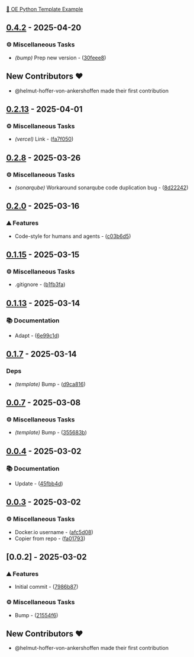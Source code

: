 [🧠 OE Python Template Example](https://oe-python-template-example.readthedocs.io/en/latest/)

## [0.4.2](https://github.com/helmut-hoffer-von-ankershoffen/oe-python-template-example/compare/v0.4.1..0.4.2) - 2025-04-20

### ⚙️ Miscellaneous Tasks

- *(bump)* Prep new version - ([30feee8](https://github.com/helmut-hoffer-von-ankershoffen/oe-python-template-example/commit/30feee8692865ee8bcc885134491b5628bbd18b1))

## New Contributors ❤️

* @helmut-hoffer-von-ankershoffen made their first contribution

## [0.2.13](https://github.com/helmut-hoffer-von-ankershoffen/oe-python-template-example/compare/v0.2.12..v0.2.13) - 2025-04-01

### ⚙️ Miscellaneous Tasks

- *(vercel)* Link - ([fa7f050](https://github.com/helmut-hoffer-von-ankershoffen/oe-python-template-example/commit/fa7f050ce35304db88bf04d0c2b23d322fd0ab43))


## [0.2.8](https://github.com/helmut-hoffer-von-ankershoffen/oe-python-template-example/compare/v0.2.7..v0.2.8) - 2025-03-26

### ⚙️ Miscellaneous Tasks

- *(sonarqube)* Workaround sonarqube code duplication bug - ([8d22242](https://github.com/helmut-hoffer-von-ankershoffen/oe-python-template-example/commit/8d22242b7e61c50996840be98e9802ba43d603b0))


## [0.2.0](https://github.com/helmut-hoffer-von-ankershoffen/oe-python-template-example/compare/v0.1.19..v0.2.0) - 2025-03-16

### ⛰️  Features

- Code-style for humans and agents - ([c03b6d5](https://github.com/helmut-hoffer-von-ankershoffen/oe-python-template-example/commit/c03b6d5c12b4bc47bf206236a8363937177da040))


## [0.1.15](https://github.com/helmut-hoffer-von-ankershoffen/oe-python-template-example/compare/v0.1.14..v0.1.15) - 2025-03-15

### ⚙️ Miscellaneous Tasks

- .gitignore - ([b1fb3fa](https://github.com/helmut-hoffer-von-ankershoffen/oe-python-template-example/commit/b1fb3fa01b18031cfa12f3241b62e70dc1419640))


## [0.1.13](https://github.com/helmut-hoffer-von-ankershoffen/oe-python-template-example/compare/v0.1.12..v0.1.13) - 2025-03-14

### 📚 Documentation

- Adapt - ([6e99c1d](https://github.com/helmut-hoffer-von-ankershoffen/oe-python-template-example/commit/6e99c1d604c8e9fe4094b6a21d95619181ea0d14))


## [0.1.7](https://github.com/helmut-hoffer-von-ankershoffen/oe-python-template-example/compare/v0.1.6..v0.1.7) - 2025-03-14

### Deps

- *(template)* Bump - ([d9ca816](https://github.com/helmut-hoffer-von-ankershoffen/oe-python-template-example/commit/d9ca816eb70ff526b659a892b35b139daeed2235))


## [0.0.7](https://github.com/helmut-hoffer-von-ankershoffen/oe-python-template-example/compare/v0.0.4..v0.0.7) - 2025-03-08

### ⚙️ Miscellaneous Tasks

- *(template)* Bump - ([355683b](https://github.com/helmut-hoffer-von-ankershoffen/oe-python-template-example/commit/355683b69c3ef67461b9d7a562c71fcd5e048ad9))


## [0.0.4](https://github.com/helmut-hoffer-von-ankershoffen/oe-python-template-example/compare/v0.0.3..v0.0.4) - 2025-03-02

### 📚 Documentation

- Update - ([45fbb4d](https://github.com/helmut-hoffer-von-ankershoffen/oe-python-template-example/commit/45fbb4d287dc8575bbe5895f14f52186a42e8c56))


## [0.0.3](https://github.com/helmut-hoffer-von-ankershoffen/oe-python-template-example/compare/v0.0.2..v0.0.3) - 2025-03-02

### ⚙️ Miscellaneous Tasks

- Docker.io username - ([afc5d08](https://github.com/helmut-hoffer-von-ankershoffen/oe-python-template-example/commit/afc5d08c6ccc5f6c6c3824600c4e0fdef1690154))
- Copier from repo - ([fa01793](https://github.com/helmut-hoffer-von-ankershoffen/oe-python-template-example/commit/fa017930245289f795bbfe9a3204f75103fd19bc))


## [0.0.2] - 2025-03-02

### ⛰️  Features

- Initial commit - ([7986b87](https://github.com/helmut-hoffer-von-ankershoffen/oe-python-template-example/commit/7986b87fef683b0274acc87c6a11404f13de874e))

### ⚙️ Miscellaneous Tasks

- Bump - ([21554f6](https://github.com/helmut-hoffer-von-ankershoffen/oe-python-template-example/commit/21554f61f5cee12c9595b71381888bfa281c8005))

## New Contributors ❤️

* @helmut-hoffer-von-ankershoffen made their first contribution


